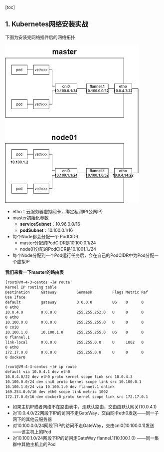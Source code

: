 [toc]

## 1. Kubernetes网络安装实战

下图为安装完网络插件后的网络拓扑

![Kubernetes网络.drawio](p/Kubernetes网络.drawio.png)

* etho：云服务器虚拟网卡，绑定私网IP(公网IP)
* master初始化参数
  * **serviceSubnet**：10.96.0.0/16
  * **podSubnet**：10.100.0.1/16
* 每个Node都会分配一个 PodCIDR
  * master分配的PodCIDR是10.100.0.1/24
  * node01分配的PodCIDR是10.1001.1./24
* 每个Node分配到一个Pod运行任务后，会在自己的PodCIDR中为Pod分配一个虚拟IP



**我们来看一下master的路由表**

```
[root@VM-4-3-centos ~]# route
Kernel IP routing table
Destination     Gateway         Genmask         Flags Metric Ref    Use Iface
default         gateway         0.0.0.0         UG    0      0        0 eth0
10.0.4.0        0.0.0.0         255.255.252.0   U     0      0        0 eth0
10.100.0.0      0.0.0.0         255.255.255.0   U     0      0        0 cni0
10.100.1.0      10.100.1.0      255.255.255.0   UG    0      0        0 flannel.1
link-local      0.0.0.0         255.255.0.0     U     1002   0        0 eth0
172.17.0.0      0.0.0.0         255.255.0.0     U     0      0        0 docker0
```

```
[root@VM-4-3-centos ~]# ip route
default via 10.0.4.1 dev eth0
10.0.4.0/22 dev eth0 proto kernel scope link src 10.0.4.3
10.100.0.0/24 dev cni0 proto kernel scope link src 10.100.0.1
10.100.1.0/24 via 10.100.1.0 dev flannel.1 onlink
169.254.0.0/16 dev eth0 scope link metric 1002
172.17.0.0/16 dev docker0 proto kernel scope link src 172.17.0.1
```

* 如果主机IP或者网络不在路由表中，走默认路由，交由由默认网关(10.0.4.1)
* 对10.0.4.0/22网段下IP的访问不走GateWay，交由网卡eth0发送——同一子网下的其他云服务器
* 对10.100.0.0/24网段下IP的访问不走GateWay，交由cni0(10.100.0.1)发送——该主机上的Pod
* 对10.100.1.0/24网段下IP的访问走GateWay flannel.1(10.100.1.0) ——同一集群中其他主机上的Pod